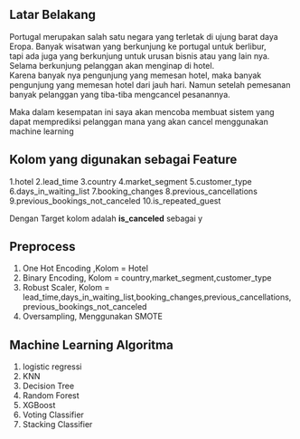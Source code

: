 ## Latar Belakang
Portugal merupakan salah satu negara yang terletak di ujung barat daya Eropa. Banyak wisatwan yang berkunjung ke portugal untuk berlibur,  
tapi ada juga yang berkunjung untuk urusan bisnis atau yang lain nya. Selama berkunjung pelanggan akan menginap di hotel.  
Karena banyak nya pengunjung yang memesan hotel, maka banyak pengunjung yang memesan hotel dari jauh hari. 
Namun setelah pemesanan banyak pelanggan yang tiba-tiba mengcancel pesanannya.  

Maka dalam kesempatan ini saya akan mencoba membuat sistem yang dapat memprediksi pelanggan mana yang akan cancel menggunakan machine learning

## Kolom yang digunakan sebagai Feature
1.hotel
2.lead_time
3.country
4.market_segment
5.customer_type
6.days_in_waiting_list
7.booking_changes
8.previous_cancellations
9.previous_bookings_not_canceled
10.is_repeated_guest

Dengan Target kolom adalah **is_canceled** sebagai y

## Preprocess
1. One Hot Encoding ,Kolom = Hotel
2. Binary Encoding, Kolom = country,market_segment,customer_type
3. Robust Scaler, Kolom = lead_time,days_in_waiting_list,booking_changes,previous_cancellations,previous_bookings_not_canceled
4. Oversampling, Menggunakan SMOTE

## Machine Learning Algoritma
1. logistic regressi
2. KNN
3. Decision Tree
4. Random Forest
5. XGBoost
6. Voting Classifier
7. Stacking Classifier
